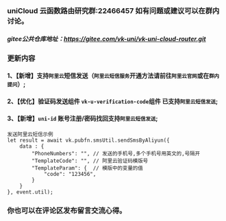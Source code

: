 ### uniCloud 云函数路由研究群:22466457 如有问题或建议可以在群内讨论。
##### gitee公共仓库地址：https://gitee.com/vk-uni/vk-uni-cloud-router.git
###  更新内容
#### 1、【新增】支持`阿里云`短信发送（`阿里云短信服务`开通方法请前往`阿里云官网`或在`群内提问`）;
#### 2、【优化】验证码发送组件 `vk-u-verification-code`组件 已支持`阿里云短信发送`;
#### 3、【新增】`uni-id` 账号注册/密码找回支持`阿里云短信发送`;
```
发送阿里云短信示例
let result = await vk.pubfn.smsUtil.sendSmsByAliyun({
	data : {
		"PhoneNumbers": "",	// 发送的手机号,多个手机号用英文的,号隔开
		"TemplateCode": "",	// 阿里云验证码模版号
		"TemplateParam": { 	// 模版中的变量的值
			"code": "123456",
		}
	}
}, event.util);
```
### 你也可以在评论区发布留言交流心得。